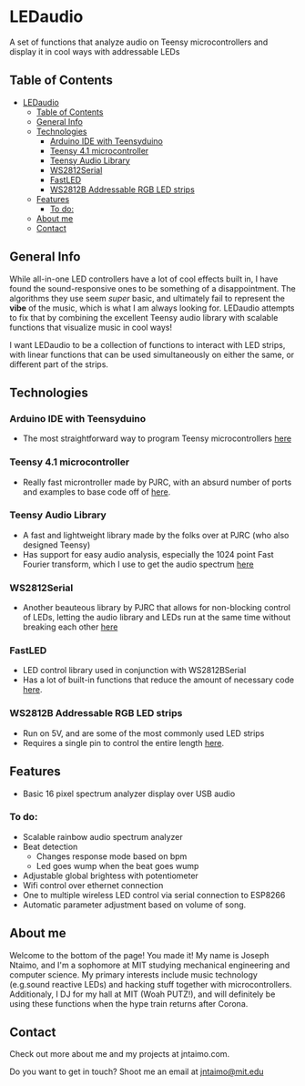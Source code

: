 # LEDaudio
A set of functions that analyze audio on Teensy microcontrollers and display it in cool ways with addressable LEDs

## Table of Contents
- [LEDaudio](#ledaudio)
  - [Table of Contents](#table-of-contents)
  - [General Info](#general-info)
  - [Technologies](#technologies)
    - [Arduino IDE with Teensyduino](#arduino-ide-with-teensyduino)
    - [Teensy 4.1 microcontroller](#teensy-41-microcontroller)
    - [Teensy Audio Library](#teensy-audio-library)
    - [WS2812Serial](#ws2812serial)
    - [FastLED](#fastled)
    - [WS2812B Addressable RGB LED strips](#ws2812b-addressable-rgb-led-strips)
  - [Features](#features)
    - [To do:](#to-do)
  - [About me](#about-me)
  - [Contact](#contact)
## General Info
While all-in-one LED controllers have a lot of cool effects built in, I have found the sound-responsive ones to be something of a disappointment. The algorithms they use seem *super* basic, and ultimately fail to represent the **vibe** of the music, which is what I am always looking for. LEDaudio attempts to fix that by combining the excellent Teensy audio library with scalable functions that visualize music in cool ways!

I want LEDaudio to be a collection of functions to interact with LED strips, with linear functions that can be used simultaneously on either the same, or different part of the strips.

## Technologies
### Arduino IDE with Teensyduino
  - The most straightforward way to program Teensy microcontrollers [here][Teensyduino]
### Teensy 4.1 microcontroller
  - Really fast microntroller made by PJRC, with an absurd number of ports and examples to base code off of [here][Teensy 4.1].
### Teensy Audio Library
  - A fast and lightweight library made by the folks over at PJRC (who also designed Teensy)
  - Has support for easy audio analysis, especially the 1024 point Fast Fourier transform, which I use to get the audio spectrum [here][Teensy Audio Wiki]
### WS2812Serial
  - Another beauteous library by PJRC that allows for non-blocking control of LEDs, letting the audio library and LEDs run at the same time without breaking each other [here][WS2812Serial]
### FastLED
  - LED control library used in conjunction with WS2812BSerial
  - Has a lot of built-in functions that reduce the amount of necessary code [here][FastLED].
### WS2812B Addressable RGB LED strips
  - Run on 5V, and are some of the most commonly used LED strips
  - Requires a single pin to control the entire length [here][WS2812B].

## Features
 - Basic 16 pixel spectrum analyzer display over USB audio
### To do:
- Scalable rainbow audio spectrum analyzer
- Beat detection
  - Changes response mode based on bpm
  - Led goes wump when the beat goes wump
- Adjustable global brightess with potentiometer
- Wifi control over ethernet connection
- One to multiple wireless LED control via serial connection to ESP8266
- Automatic parameter adjustment based on volume of song.
## About me
Welcome to the bottom of the page! You made it! My name is Joseph Ntaimo, and I'm a sophomore at MIT studying mechanical engineering and computer science. My primary interests include music technology (e.g.sound reactive LEDs) and hacking stuff together with microcontrollers. Additionaly, I DJ for my hall at MIT (Woah PUTZ!), and will definitely be using these functions when the hype train returns after Corona.
## Contact
Check out more about me and my projects at jntaimo.com.

Do you want to get in touch? Shoot me an email at jntaimo@mit.edu

[Teensy Audio Wiki]:(https://www.pjrc.com/teensy/td_libs_Audio.html)
[Audio Design Tool]:(https://www.pjrc.com/teensy/gui/index.html)
[Adafruit Wiring]:https://learn.adafruit.com/adafruit-neopixel-uberguide/basic-connections
[Teensyduino]:(https://www.pjrc.com/teensy/teensyduino.html)
[Teensy 4.1]:(https://www.pjrc.com/store/teensy41.html)
[WS2812Serial]:(https://www.pjrc.com/non-blocking-ws2812-led-library/)
[FastLED]:(https://github.com/FastLED/FastLED)
[WS2812B]:(https://microcontrollerslab.com/ws2812b-rgb-led-pinout-working-interfacing-arduino-applications/)
